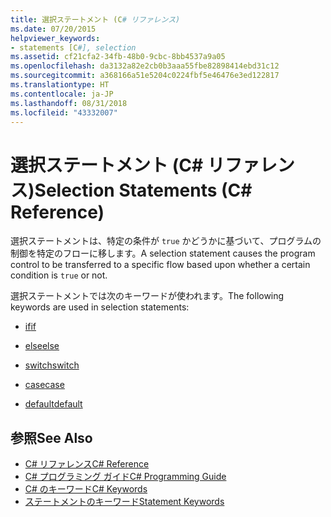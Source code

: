 ```yaml
---
title: 選択ステートメント (C# リファレンス)
ms.date: 07/20/2015
helpviewer_keywords:
- statements [C#], selection
ms.assetid: cf21cfa2-34fb-48b0-9cbc-8bb4537a9a05
ms.openlocfilehash: da3132a82e2cb0b3aaa55fbe82898414ebd31c12
ms.sourcegitcommit: a368166a51e5204c0224fbf5e46476e3ed122817
ms.translationtype: HT
ms.contentlocale: ja-JP
ms.lasthandoff: 08/31/2018
ms.locfileid: "43332007"
---
```

# <a name="selection-statements-c-reference"></a><span data-ttu-id="9d3f9-102">選択ステートメント (C# リファレンス)</span><span class="sxs-lookup"><span data-stu-id="9d3f9-102">Selection Statements (C# Reference)</span></span>
<span data-ttu-id="9d3f9-103">選択ステートメントは、特定の条件が `true` かどうかに基づいて、プログラムの制御を特定のフローに移します。</span><span class="sxs-lookup"><span data-stu-id="9d3f9-103">A selection statement causes the program control to be transferred to a specific flow based upon whether a certain condition is `true` or not.</span></span>  
  
 <span data-ttu-id="9d3f9-104">選択ステートメントでは次のキーワードが使われます。</span><span class="sxs-lookup"><span data-stu-id="9d3f9-104">The following keywords are used in selection statements:</span></span>  
  
-   [<span data-ttu-id="9d3f9-105">if</span><span class="sxs-lookup"><span data-stu-id="9d3f9-105">if</span></span>](../../../csharp/language-reference/keywords/if-else.md)  
  
-   [<span data-ttu-id="9d3f9-106">else</span><span class="sxs-lookup"><span data-stu-id="9d3f9-106">else</span></span>](../../../csharp/language-reference/keywords/if-else.md)  
  
-   [<span data-ttu-id="9d3f9-107">switch</span><span class="sxs-lookup"><span data-stu-id="9d3f9-107">switch</span></span>](../../../csharp/language-reference/keywords/switch.md)  
  
-   [<span data-ttu-id="9d3f9-108">case</span><span class="sxs-lookup"><span data-stu-id="9d3f9-108">case</span></span>](../../../csharp/language-reference/keywords/switch.md)  
  
-   [<span data-ttu-id="9d3f9-109">default</span><span class="sxs-lookup"><span data-stu-id="9d3f9-109">default</span></span>](../../../csharp/language-reference/keywords/switch.md)  

## <a name="see-also"></a><span data-ttu-id="9d3f9-110">参照</span><span class="sxs-lookup"><span data-stu-id="9d3f9-110">See Also</span></span>

- [<span data-ttu-id="9d3f9-111">C# リファレンス</span><span class="sxs-lookup"><span data-stu-id="9d3f9-111">C# Reference</span></span>](../../../csharp/language-reference/index.md)  
- [<span data-ttu-id="9d3f9-112">C# プログラミング ガイド</span><span class="sxs-lookup"><span data-stu-id="9d3f9-112">C# Programming Guide</span></span>](../../../csharp/programming-guide/index.md)  
- [<span data-ttu-id="9d3f9-113">C# のキーワード</span><span class="sxs-lookup"><span data-stu-id="9d3f9-113">C# Keywords</span></span>](../../../csharp/language-reference/keywords/index.md)  
- [<span data-ttu-id="9d3f9-114">ステートメントのキーワード</span><span class="sxs-lookup"><span data-stu-id="9d3f9-114">Statement Keywords</span></span>](../../../csharp/language-reference/keywords/statement-keywords.md)
